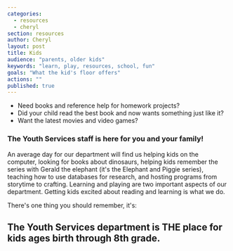 ```yaml
---
categories: 
  - resources
  - cheryl
section: resources
author: Cheryl
layout: post
title: Kids
audience: "parents, older kids"
keywords: "learn, play, resources, school, fun"
goals: "What the kid's floor offers"
actions: ""
published: true
---
```



- Need books and reference help for homework projects?
- Did your child read the best book and now wants something just like it?
- Want the latest movies and video games?

### The Youth Services staff is here for you and your family! 

An average day for our department will find us helping kids on the computer, looking for books about dinosaurs, helping kids remember the series with Gerald the elephant (it's the Elephant and Piggie series), teaching how to use databases for research, and hosting programs from storytime to crafting. Learning and playing are two important aspects of our department. Getting kids excited about reading and learning is what we do. 

There's one thing you should remember, it's:
## The Youth Services department is THE place for kids ages birth through 8th grade.